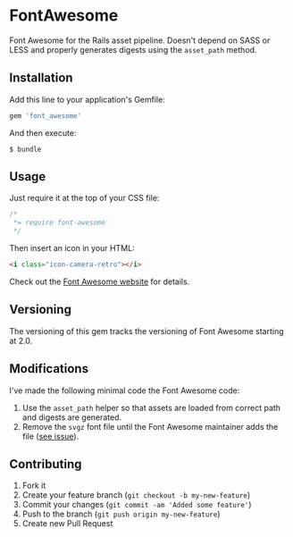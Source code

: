 # FontAwesome

Font Awesome for the Rails asset pipeline. Doesn't depend on SASS or LESS and properly generates digests using the `asset_path` method.

## Installation

Add this line to your application's Gemfile:

```ruby
gem 'font_awesome'
```

And then execute:

    $ bundle

## Usage

Just require it at the top of your CSS file:

```css
/*
 *= require font-awesome
 */
```

Then insert an icon in your HTML:

```html
<i class="icon-camera-retro"></i>
```

Check out the [Font Awesome website](http://fortawesome.github.com/Font-Awesome/) for details.

## Versioning

The versioning of this gem tracks the versioning of Font Awesome starting at 2.0.

## Modifications

I've made the following minimal code the Font Awesome code:

1. Use the `asset_path` helper so that assets are loaded from correct path and digests are generated.
2. Remove the `svgz` font file until the Font Awesome maintainer adds the file ([see issue](https://github.com/FortAwesome/Font-Awesome/issues/233)).

## Contributing

1. Fork it
2. Create your feature branch (`git checkout -b my-new-feature`)
3. Commit your changes (`git commit -am 'Added some feature'`)
4. Push to the branch (`git push origin my-new-feature`)
5. Create new Pull Request
